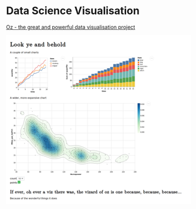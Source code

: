 # Data Science Visualisation

[Oz - the great and powerful data visualisation project](https://github.com/metasoarous/oz)

![Computer Science visualisations with Oz](/images/data-science--oz--composite-view.png)
